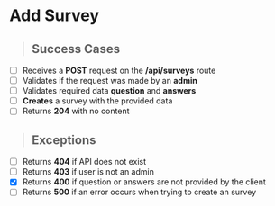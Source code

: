 # Add Survey

> ## Success Cases

- [ ] Receives a **POST** request on the **/api/surveys** route 
- [ ] Validates if the request was made by an **admin**
- [ ] Validates required data **question** and **answers**
- [ ] **Creates** a survey with the provided data
- [ ] Returns **204** with no content

> ## Exceptions

- [ ] Returns **404** if API does not exist
- [ ] Returns **403** if user is not an admin
- [x] Returns **400** if question or answers are not provided by the client
- [ ] Returns **500** if an error occurs when trying to create an survey
